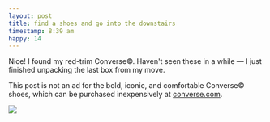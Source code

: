 ```yaml
---
layout: post
title: find a shoes and go into the downstairs
timestamp: 8:39 am
happy: 14
---
```


Nice! I found my red-trim Converse©. Haven't seen these in a while — I just finished unpacking the last box from my move.

This post is not an ad for the bold, iconic, and comfortable Converse© shoes, which can be purchased inexpensively at [converse.com](http://www.converse.com/us/en_us/c/converse).

![](http://blog.jordan.matelsky.com/photo-journal/images/IMG_0038.JPG)
